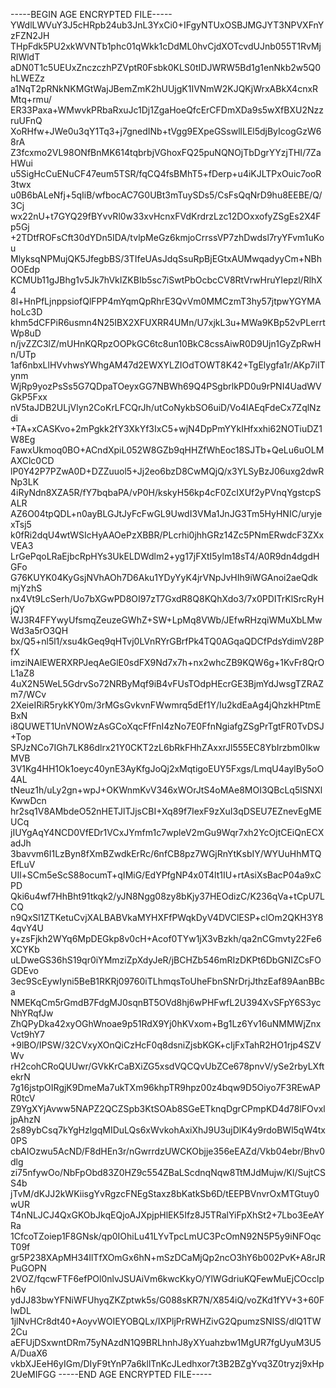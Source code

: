 -----BEGIN AGE ENCRYPTED FILE-----
YWdlLWVuY3J5cHRpb24ub3JnL3YxCi0+IFgyNTUxOSBJMGJYT3NPVXFnYzFZN2JH
THpFdk5PU2xkWVNTb1phc01qWkk1cDdML0hvCjdXOTcvdUJnb055T1RvMjRlWldT
aDN0T1c5UEUxZnczczhPZVptR0Fsbk0KLS0tIDJWRW5Bd1g1enNkb2w5Q0hLWEZz
a1NqT2pRNkNKMGtWajJBemZmK2hUUjgK1IVNmW2KJQKjWrxABkX4cnxRMtq+rmu/
ER33Paxa+WMwvkPRbaRxuJc1Dj1ZgaHoeQfcErCFDmXDa9s5wXfBXU2NzzruUFnQ
XoRHfw+JWe0u3qY1Tq3+j7gnedINb+tVgg9EXpeGSswllLEl5djByIcogGzW68rA
Z3fcxmo2VL98ONfBnMK614tqbrbjVGhoxFQ25puNQNOjTbDgrYYzjTHI/7ZaHWui
u5SigHcCuENuCF47eum5TSR/fqCQ4fsBMhT5+fDerp+u4iKJLTPxOuic7ooR3twx
u0B6bALeNfj+5qIiB/wfbocAC7G0UBt3mTuySDs5/CsFsQqNrD9hu8EEBE/Q/3Cj
wx22nU+t7GYQ29fBYvvRl0w33xvHcnxFVdKrdrzLzc12DOxxofyZSgEs2X4Fp5Gj
+2TDtfROFsCft30dYDn5IDA/tvlpMeGz6kmjoCrrssVP7zhDwdsl7ryYFvm1uKou
MlyksqNPMujQK5JfegbBS/3TIfeUAsJdqSsuRpBjEGtxAUMwqadyyCm+NBhOOEdp
KCMUb11gJBhg1v5Jk7hVkIZKBIb5sc7iSwtPbOcbcCV8RtVrwHruYIepzl/RlhX4
8l+HnPfLjnppsiofQlFPP4mYqmQpRhrE3QvVm0MMCzmT3hy57jtpwYGYMAhoLc3D
khm5dCFPiR6usmn4N25IBX2XFUXRR4UMn/U7xjkL3u+MWa9KBp52vPLerrtWp8uD
n/jvZZC3lZ/mUHnKQRpzOOPkGC6tc8un10BkC8cssAiwR0D9Ujn1GyZpRwHn/UTp
1af6nbxLlHVvhwsYWhgAM47d2EWXYLZIOdTOWT8K42+TgElygfa1r/AKp7iITynm
WjRp9yozPsSs5G7QDpaTOeyxGG7NBWh69Q4PSgbrlkPD0u9rPNI4UadWVGkP5Fxx
nV5taJDB2ULjVlyn2CoKrLFCQrJh/utCoNykbSO6uiD/Vo4lAEqFdeCx7ZqlNzdi
+TA+xCASKvo+2mPgkk2fY3XkYf3IxC5+wjN4DpPmYYkIHfxxhi62NOTiuDZ1W8Eg
FawxUkmoq0BO+ACndXpiL052W8GZb9qHHZfWhEoc18SJTb+QeLu6uOLMAXClc0CD
lP0Y42P7PZwA0D+DZZuuol5+Jj2eo6bzD8CwMQjQ/x3YLSyBzJ06uxg2dwRNp3LK
4iRyNdn8XZA5R/fY7bqbaPA/vP0H/kskyH56kp4cF0ZcIXUf2yPVnqYgstcpSALR
AZ6O04tpQDL+n0ayBLGJtJyFcFwGL9UwdI3VMa1JnJG3Tm5HyHNIC/uryjexTsj5
k0fRi2dqU4wtWSIcHyAAOePzXBBR/PLcrhi0jhhGRz14Zc5PNmERwdcF3ZXxVEA3
LrGePqoLRaEjbcRpHYs3UkELDWdlm2+yg17jFXtI5ylm18sT4/A0R9dn4dgdHGFo
G76KUYK04KyGsjNVhAOh7D6Aku1YDyYyK4jrVNpJvHIh9iWGAnoi2aeQdkmjYzhS
nx4Vt9LcSerh/Uo7bXGwPD8OI97zT7GxdR8Q8KQhXdo3/7x0PDITrKlSrcRyHjQY
WJ3R4FFYwyUfsmqZeuzeGWhZ+SW+LpMq8VWb/JEfwRHzqiWMuXbLMwWd3a5rO3QH
bx/Q5+nl5l1/xsu4kGeq9qHTvj0LVnRYrGBrfPk4TQ0AGqaQDCfPdsYdimV28PfX
imziNAlEWERXRPJeqAeGlE0sdFX9Nd7x7h+nx2whcZB9KQW6g+1KvFr8QrOL1aZ8
4uX2N5WeL5GdrvSo72NRByMqf9iB4vFUsTOdpHEcrGE3BjmYdJwsgTZRAZm7/WCv
2XeieIRiR5rykKY0m/3rMGsGvkvnFWwmrq5dEf1Y/Iu2kdEaAg4jQhzkHPtmEBxN
i8QUWET1UnVNOWzAsGCoXqcFfFnI4zNo7E0FfnNgiafgZSgPrTgtFR0TvDSJ+Top
SPJzNCo7IGh7LK86dlrx21Y0CKT2zL6bRkFHhZAxxrJl555EC8YbIrzbm0IkwMVB
3V1Kg4HH1Ok1oeyc40ynE3AyKfgJoQj2xMqtigoEUY5Fxgs/LmqU4aylBy5oO4AL
tNeuz1h/uLy2gn+wpJ+OKWnmKvV346xWOrJtS4oMAe8MOI3QBcLq5lSNXlKwwDcn
hr2sq1V8AMbdeO52nHETJlTJjsCBI+Xq89f7IexF9zXuI3qDSEU7EZnevEgMEUCq
jIUYgAqY4NCD0VfEDr1VCxJYmfm1c7wpleV2mGu9Wqr7xh2YcOjtCEiQnECXadJh
3bavvm6I1LzByn8fXmBZwdkErRc/6nfCB8pz7WGjRnYtKsbIY/WYUuHhMTQEfLuV
UIl+SCm5eScS88ocumT+qIMiG/EdYPfgNP4x0T4lt1IU+rtAsiXsBacP04a9xCPD
Qki6u4wf7HhBht91tkqk2/yJN8Ngg08zy8bKjy37HEOdizC/K236qVa+tCpU7LCQ
n9QxSl1ZTKetuCvjXALBABVkaMYHXFfPWqkDyV4DVClESP+clOm2QKH3Y84qvY4U
y+zsFjkh2WYq6MpDEGkp8v0cH+Acof0TYw1jX3vBzkh/qa2nCGmvty22Fe6XCYKb
uLDweGS36hS19qr0iYMmziZpXdyJeR/jBCHZb546mRIzDKPt6DbGNIZCsFOGDEvo
3ec9ScEywIyni5BeB1RKRj09760iTLhmqsToUheFbnSNrDrjJthzEaf89AanBBca
NMEKqCm5rGmdB7FdgMJ0sqnBT5OVd8hj6wPHFwfL2U394XvSFpY6S3ycNhYRqfJw
ZhQPyDka42xyOGhWnoae9p51RdX9Yj0hKVxom+Bg1Lz6Yv16uNMMWjZnxVct9hY7
+9lBO/IPSW/32CVxyXOnQiCzHcF0q8dsniZjsbKGK+cIjFxTahR2HO1rjp4SZVWv
rH2cohCRoQUUwr/GVkKrCaBXiZG5xsdVQCQvUbZCe678pnvV/ySe2rbyLXftekrN
7g16jstpOIRgjK9DmeMa7ukTXm96khpTR9hpz00z4bqw9D5Oiyo7F3REwAPR0tcV
Z9YgXYjAvww5NAPZ2QCZSpb3KtSOAb8SGeETknqDgrCPmpKD4d78lFOvxljpAhzN
2s89ybCsq7kYgHzlgqMIDuLQs6xWvkohAxiXhJ9U3ujDlK4y9rdoBWl5qW4tx0PS
cbAIOzwu5AcND/F8dHEn3r/nGwrrdzUWCKObjje356eEAZd/Vkb04ebr/Bhv0dlg
zi75nfywOo/NbFpObd83Z0HZ9c554ZBaLScdnqNqw8TtMJdMujw/Kl/SujtCSS4b
jTvM/dKJJ2kWKiisgYvRgzcFNEgStaxz8bKatkSb6D/tEEPBVnvrOxMTGtuy0wUR
T4nNLJCJ4QxGKObJkqEQjoAJXpjpHlEK5Ifz8J5TRalYiFpXhSt2+7Lbo3EeAYRa
1CfcoTZoiep1F8GNsk/qp0IOhiLu41LYvTpcLmUC3PcOmN92N5P5y9iNFOqcT09f
gr5P238XApMH34IlTfXOmGx6hN+mSzDCaMjQp2ncO3hY6b002PvK+A8rJRPuGOPN
2VOZ/fqcwFTF6efPOl0nlvJSUAiVm6kwcKkyO/YlWGdriuKQFewMuEjCOcclph6v
ydJJ83bwYFNiWFUhyqZKZptwk5s/G088sKR7N/X854iQ/voZKd1fYV+3+60FlwDL
1jlNvHCr8dt40+AoyvWOIEYOBQLx/IXPljPrRWHZivG2QpumzSNISS/dlQ1TW2Cu
aEFUjDSxwntDRm75yNAzdN1Q9BRLhnhJ8yXYuahzbw1MgUR7fgUyuM3U5A/DuaX6
vkbXJEeH6yIGm/DIyF9tYnP7a6kllTnKcJLedhxor7t3B2BZgYvq3Z0tryzj9xHp
2UeMIFGG
-----END AGE ENCRYPTED FILE-----
